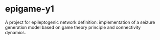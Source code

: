 # epigame-y1
A project for epileptogenic network definition: implementation of a seizure generation model based on game theory principle and connectivity dynamics.
